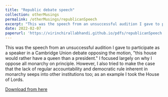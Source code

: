 ```yaml
---
title: "Republic debate speech"
collection: otherMusings
permalink: /otherMusings/republicanSpeech
excerpt: "This was the speech from an unsuccessful audition I gave to participate as a speaker in a Cambridge Union debate opposing the motion, 'this house would rather have a queen than a president.'"
date: 2022-02-07 
paperurl: 'https://virinchirallabhandi.github.io/pdfs/republicanSpeech.pdf'
---
```

This was the speech from an unsuccessful audition I gave to participate as a speaker in a Cambridge Union debate opposing the motion, "this house would rather have a queen than a president." I focused largely on why I oppose all monarchy on principle. However, I also tried to make the case that the lack of regular accountability and democratic rule inherent in monarchy seeps into other institutions too; as an example I took the House of Lords.

[Download from here](http://virinchirallabhandi.github.io/pdfs/republicanSpeech.pdf)
